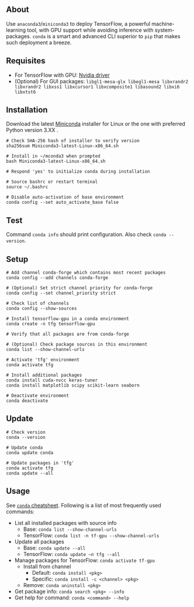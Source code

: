## About 
Use `anaconda3`/`miniconda3` to deploy TensorFlow, a powerful machine-learning tool, with GPU support while avoiding inference with system-packages. `conda` is a smart and advanced CLI superior to `pip` that makes such deployment a breeze. 


## Requisites 
 - For TensorFlow with GPU: [Nvidia driver](./nvidia.md) 
 - (Optional) For GUI packages: `libgl1-mesa-glx libegl1-mesa libxrandr2 libxrandr2 libxss1 libxcursor1 libxcomposite1 libasound2 libxi6 libxtst6` 


## Installation 
Download the latest [Miniconda](https://docs.conda.io/en/latest/miniconda.html) installer for Linux or the one with preferred Python version 3.XX .

```
# Check SHA-256 hash of installer to verify version
sha256sum Miniconda3-latest-Linux-x86_64.sh

# Install in ~/mconda3 when prompted
bash Miniconda3-latest-Linux-x86_64.sh

# Respond 'yes' to initialize conda during installation

# Source bashrc or restart terminal
source ~/.bashrc

# Disable auto-activation of base environment
conda config --set auto_activate_base false
```


## Test 
Command `conda info` should print configuration. Also check `conda --version`.


## Setup
 
```
# Add channel conda-forge which contains most recent packages
conda config --add channels conda-forge

# (Optional) Set strict channel priority for conda-forge
conda config --set channel_priority strict

# Check list of channels
conda config --show-sources

# Install tensorflow-gpu in a conda environment
conda create -n tfg tensorflow-gpu

# Verify that all packages are from conda-forge

# (Optional) Check package sources in this environment
conda list --show-channel-urls

# Activate 'tfg' environment
conda activate tfg

# Install additional packages 
conda install cuda-nvcc keras-tuner
conda install matplotlib scipy scikit-learn seaborn

# Deactivate environment
conda deactivate
```


## Update 
```
# Check version
conda --version

# Update conda
conda update conda

# Update packages in 'tfg'
conda activate tfg
conda update --all
```


## Usage 
See [`conda` cheatsheet](https://conda.io/projects/conda/en/latest/user-guide/cheatsheet.html). Following is a list of most frequently used commands:
 - List all installed packages with source info 
    - Base: `conda list --show-channel-urls` 
    - TensorFlow: `conda list -n tf-gpu --show-channel-urls` 
 - Update all packages
    - Base: `conda update --all`
    - TensorFlow: `conda update –n tfg --all` 
 - Manage packages for TensorFlow: `conda activate tf-gpu` 
    - Install from channel 
       - Default: `conda install <pkg>` 
       - Specific: `conda install -c <channel> <pkg>` 
    - Remove: `conda uninstall <pkg>` 
 - Get package info: `conda search <pkg> --info` 
 - Get help for command: `conda <command> --help` 
